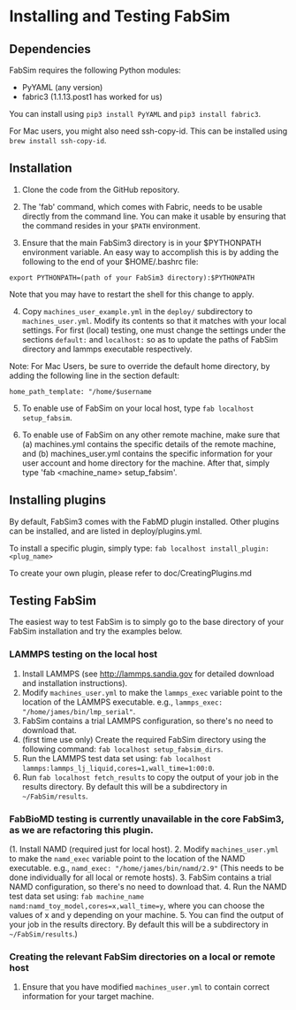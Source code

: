 Installing and Testing FabSim
======

## Dependencies

FabSim requires the following Python modules:
* PyYAML (any version) 
* fabric3 (1.1.13.post1 has worked for us)

You can install using `pip3 install PyYAML` and `pip3 install fabric3`.

For Mac users, you might also need ssh-copy-id. This can be installed using `brew install ssh-copy-id`.

## Installation

1. Clone the code from the GitHub repository.

2. The 'fab' command, which comes with Fabric, needs to be usable directly from the command line. You can make it usable by ensuring that the command resides in your `$PATH` environment.

3. Ensure that the main FabSim3 directory is in your $PYTHONPATH environment variable. An easy way to accomplish this is by adding the following to the end of your $HOME/.bashrc file:
```
export PYTHONPATH=(path of your FabSim3 directory):$PYTHONPATH
```
Note that you may have to restart the shell for this change to apply.

4. Copy `machines_user_example.yml` in the `deploy/` subdirectory to `machines_user.yml`. Modify its contents so that it matches with your local settings. For first (local) testing, one must change the settings under the sections `default:` and `localhost:` so as to update the paths of FabSim directory and lammps executable respectively. 

Note: For Mac Users, be sure to override the default home directory, by adding the following line in the section default:
```
home_path_template: "/home/$username
```

5. To enable use of FabSim on your local host, type `fab localhost setup_fabsim`. 

6. To enable use of FabSim on any other remote machine, make sure that (a) machines.yml contains the specific details of the remote machine, and (b) machines_user.yml contains the specific information for your user account and home directory for the machine. After that, simply type 'fab <machine_name> setup_fabsim'.

## Installing plugins

By default, FabSim3 comes with the FabMD plugin installed. Other plugins can be installed, and are listed in deploy/plugins.yml.

To install a specific plugin, simply type: `fab localhost install_plugin:<plug_name>`

To create your own plugin, please refer to doc/CreatingPlugins.md

## Testing FabSim

The easiest way to test FabSim is to simply go to the base directory of your FabSim installation and try the examples below.

### LAMMPS testing on the local host

1. Install LAMMPS (see http://lammps.sandia.gov for detailed download and installation instructions).
2. Modify `machines_user.yml` to make the `lammps_exec` variable point to the location of the LAMMPS executable. e.g., `lammps_exec: "/home/james/bin/lmp_serial"`.
3. FabSim contains a trial LAMMPS configuration, so there's no need to download that.
4. (first time use only) Create the required FabSim directory using the following command: `fab localhost setup_fabsim_dirs`.
5. Run the LAMMPS test data set using: `fab localhost lammps:lammps_lj_liquid,cores=1,wall_time=1:00:0`.
6. Run `fab localhost fetch_results` to copy the output of your job in the results directory. By default this will be a subdirectory in `~/FabSim/results`.

### FabBioMD testing is currently unavailable in the core FabSim3, as we are refactoring this plugin.

(1. Install NAMD (required just for local host).
2. Modify `machines_user.yml` to make the `namd_exec` variable point to the location of the NAMD executable. e.g., `namd_exec: "/home/james/bin/namd/2.9"` (This needs to be done individually for all local or remote hosts).
3. FabSim contains a trial NAMD configuration, so there's no need to download that.
4. Run the NAMD test data set using: `fab machine_name namd:namd_toy_model,cores=x,wall_time=y`, where you can choose the values of x and y depending on your machine.
5. You can find the output of your job in the results directory. By default this will be a subdirectory in `~/FabSim/results`.)

### Creating the relevant FabSim directories on a local or remote host

1. Ensure that you have modified `machines_user.yml` to contain correct information for your target machine.
